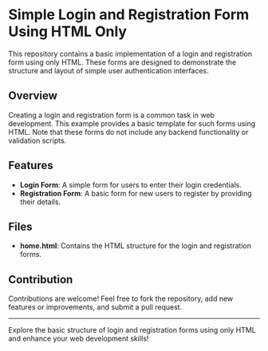 # Simple Login and Registration Form Using HTML Only

This repository contains a basic implementation of a login and registration form using only HTML. These forms are designed to demonstrate the structure and layout of simple user authentication interfaces.

## Overview

Creating a login and registration form is a common task in web development. This example provides a basic template for such forms using HTML. Note that these forms do not include any backend functionality or validation scripts.

## Features

- **Login Form**: A simple form for users to enter their login credentials.
- **Registration Form**: A basic form for new users to register by providing their details.

## Files

- **home.html**: Contains the HTML structure for the login and registration forms.

## Contribution

Contributions are welcome! Feel free to fork the repository, add new features or improvements, and submit a pull request.

---

Explore the basic structure of login and registration forms using only HTML and enhance your web development skills!
